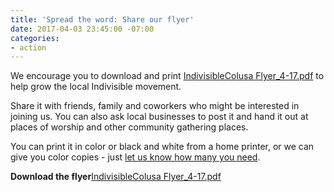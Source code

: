 ```yaml
---
title: 'Spread the word: Share our flyer'
date: 2017-04-03 23:45:00 -07:00
categories:
- action
---
```


We encourage you to download and print [IndivisibleColusa Flyer_4-17.pdf](/uploads/IndivisibleColusa%20Flyer_4-17.pdf) to help grow the local Indivisible movement. 

Share it with friends, family and coworkers who might be interested in joining us. You can also ask local businesses to post it and hand it out at places of worship and other community gathering places. 

You can print it in color or black and white from a home printer, or we can give you color copies - just [let us know how many you need](mailto:indivisiblecolusa.com). 

**Download the flyer**[IndivisibleColusa Flyer_4-17.pdf](/uploads/IndivisibleColusa%20Flyer_4-17.pdf)